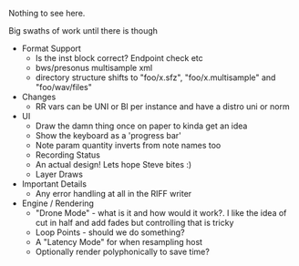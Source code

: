 Nothing to see here.

Big swaths of work until there is though

- Format Support
  - Is the inst block correct? Endpoint check etc
  - bws/presonus multisample xml
  - directory structure shifts to "foo/x.sfz", "foo/x.multisample" and "foo/wav/files"
- Changes
  - RR vars can be UNI or BI per instance and have a distro uni or norm 
- UI
  - Draw the damn thing once on paper to kinda get an idea 
  - Show the keyboard as a 'progress bar'
  - Note param quantity inverts from note names too
  - Recording Status
  - An actual design! Lets hope Steve bites :)
  - Layer Draws
- Important Details
  - Any error handling at all in the RIFF writer 
- Engine / Rendering
  - "Drone Mode" - what is it and how would it work?. I like the idea of cut in 
half and add fades but controlling that is tricky
  - Loop Points - should we do something?
  - A "Latency Mode" for when resampling host
  - Optionally render polyphonically to save time?
